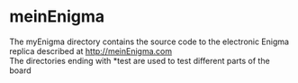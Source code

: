 # meinEnigma
The myEnigma directory contains the source code to the electronic Enigma replica described at http://meinEnigma.com<br>
The directories ending with *test are used to test different parts of the board
